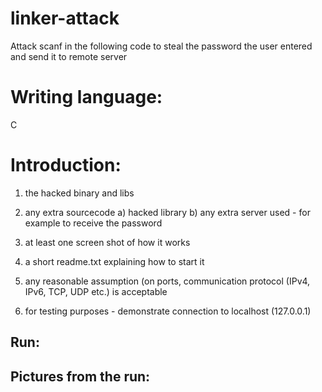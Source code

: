 # linker-attack
Attack scanf in the following code to steal the password the user entered and send it to remote server

# Writing language:
C

# Introduction:
1. the hacked binary and libs

2. any extra sourcecode
a) hacked library
b) any extra server used - for example to receive the password

3. at least one screen shot of how it works

4. a short readme.txt explaining how to start it

5. any reasonable assumption (on ports, communication protocol (IPv4, IPv6, TCP, UDP etc.) is acceptable

6. for testing purposes - demonstrate connection to localhost (127.0.0.1)


##  Run:


## Pictures from the run:

